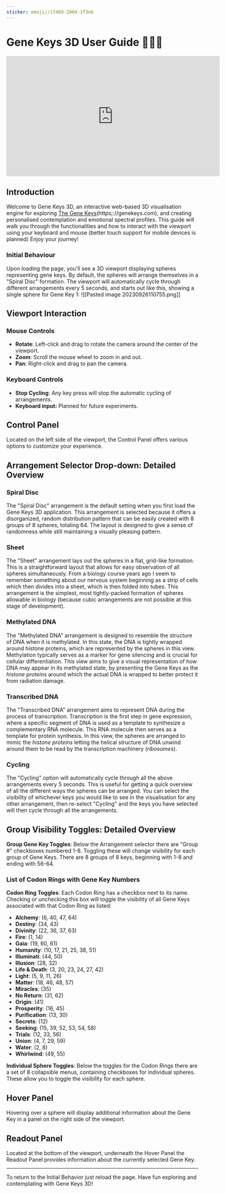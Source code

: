 ```yaml
---
sticker: emoji//1f469-200d-1f3eb
---
```

# Gene Keys 3D User Guide 👩‍🏫🧬


<iframe width="560" height="315" src="https://www.youtube.com/embed/Z9e7zP73gnQ?si=3o56vnjrjXYhJXKH" title="YouTube video player" frameborder="0" allow="accelerometer; autoplay; clipboard-write; encrypted-media; gyroscope; picture-in-picture; web-share" allowfullscreen></iframe>

## Introduction

Welcome to Gene Keys 3D, an interactive web-based 3D visualisation engine for exploring  [The Gene Keys](https;://genekeys.com)(https;://genekeys.com), and creating personalised contemplation and emotional spectral profiles. 
This guide will walk you through the functionalities and how to interact with the viewport using your keyboard and mouse (better touch support for mobile devices is planned)
Enjoy your journey!
### Initial Behaviour

Upon loading the page, you'll see a 3D viewport displaying spheres representing gene keys. By default, the spheres will arrange themselves in a "Spiral Disc" formation. The viewport will automatically cycle through different arrangements every 5 seconds, and starts out like this, showing a single sphere for Gene Key 1:
![[Pasted image 20230926110755.png]]

## Viewport Interaction

### Mouse Controls

- **Rotate**: Left-click and drag to rotate the camera around the center of the viewport.
- **Zoom**: Scroll the mouse wheel to zoom in and out.
- **Pan**: Right-click and drag to pan the camera.

### Keyboard Controls

- **Stop Cycling**: Any key press will stop the automatic cycling of arrangements.
- **Keyboard input:** Planned for future experiments.

## Control Panel

Located on the left side of the viewport, the Control Panel offers various options to customize your experience.

## Arrangement Selector Drop-down: Detailed Overview

### Spiral Disc

The "Spiral Disc" arrangement is the default setting when you first load the Gene Keys 3D application. This arrangement is selected because it offers a disorganized, random distribution pattern that can be easily created with 8 groups of 8 spheres, totaling 64. The layout is designed to give a sense of randomness while still maintaining a visually pleasing pattern.

### Sheet

The "Sheet" arrangement lays out the spheres in a flat, grid-like formation. This is a straightforward layout that allows for easy observation of all spheres simultaneously. From a biology course years ago I seem to remember something about our nervous system beginning as a strip of cells which then divides into a sheet, which is then folded into tubes. This arrangement is the simplest, most tightly-packed formation of spheres allowable in biology (because cubic arrangements are not possible at this stage of development).

### Methylated DNA

The "Methylated DNA" arrangement is designed to resemble the structure of DNA when it is methylated. In this state, the DNA is tightly wrapped around histone proteins, which are represented by the spheres in this view. Methylation typically serves as a marker for gene silencing and is crucial for cellular differentiation. This view aims to give a visual representation of how DNA may appear in its methylated state, by presenting the Gene Keys as the *histone proteins* around which the actual DNA is wrapped to better protect it from radiation damage.

### Transcribed DNA

The "Transcribed DNA" arrangement aims to represent DNA during the process of transcription. Transcription is the first step in gene expression, where a specific segment of DNA is used as a template to synthesize a complementary RNA molecule. This RNA molecule then serves as a template for protein synthesis. In this view, the spheres are arranged to mimic the *histone proteins* letting the helical structure of DNA unwind around them to be read by the transcription machinery (*ribosomes*).

### Cycling

The "Cycling" option will automatically cycle through all the above arrangements every 5 seconds. This is useful for getting a quick overview of all the different ways the spheres can be arranged. You can select the visibility of whichever keys you would like to see in the visualisation for any other arrangement, then re-select "Cycling" and the keys you have selected will then cycle through all the arrangements.

## Group Visibility Toggles: Detailed Overview

**Group Gene Key Toggles**: Below the Arrangement selector there are "Group #" checkboxes numbered 1-8. Toggling these will change visibility for each group of Gene Keys. There are 8 groups of 8 keys, beginning with 1-8 and ending with 56-64.

### List of Codon Rings with Gene Key Numbers

**Codon Ring Toggles**: Each Codon Ring has a checkbox next to its name. Checking or unchecking this box will toggle the visibility of all Gene Keys associated with that Codon Ring as listed:

- **Alchemy**: (6, 40, 47, 64)
- **Destiny**: (34, 43)
- **Divinity**: (22, 36, 37, 63)
- **Fire**: (1, 14)
- **Gaia**: (19, 60, 61)
- **Humanity**: (10, 17, 21, 25, 38, 51)
- **Illuminati**: (44, 50)
- **Illusion**: (28, 32)
- **Life & Death**: (3, 20, 23, 24, 27, 42)
- **Light**: (5, 9, 11, 26)
- **Matter**: (18, 46, 48, 57)
- **Miracles**: (35)
- **No Return**: (31, 62)
- **Origin**: (41)
- **Prosperity**: (16, 45)
- **Purification**: (13, 30)
- **Secrets**: (12)
- **Seeking**: (15, 39, 52, 53, 54, 58)
- **Trials**: (12, 33, 56)
- **Union**: (4, 7, 29, 59)
- **Water**: (2, 8)
- **Whirlwind**: (49, 55)

 
**Individual Sphere Toggles**: Below the toggles for the Codon Rings there are a set of 8 collapsible menus, containing checkboxes for individual spheres. These allow you to toggle the visibility for each sphere.

## Hover Panel

Hovering over a sphere will display additional information about the Gene Key in a panel on the right side of the viewport.

## Readout Panel

Located at the bottom of the viewport, underneath the Hover Panel the Readout Panel provides  information about the currently selected Gene Key.

---

To return to the Initial Behavior just reload the page. Have fun exploring and contemplating with Gene Keys 3D!